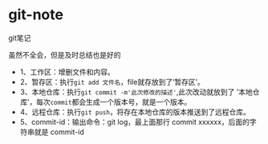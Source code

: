 # git-note
git笔记

虽然不全会，但是及时总结也是好的

- 1、工作区：增删文件和内容。
- 2、暂存区：执行`git add 文件名`，file就存放到了‘暂存区’。
- 3、本地仓库：执行`git commit -m'此次修改的描述'`,此次改动就放到了 ’本地仓库’，每次`commit`都会生成一个版本号，就是一个版本。
- 4、远程仓库：执行`git push`，将存在本地仓库的版本推送到了远程仓库。
- 5、commit-id：输出命令：git log，最上面那行 commit xxxxxx，后面的字符串就是 commit-id
